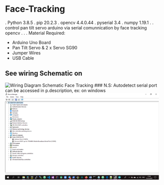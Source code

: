 # Face-Tracking
. Python 3.8.5
. pip 20.2.3
. opencv 4.4.0.44
. pyserial 3.4
. numpy 1.19.1
.
.
control pan tilt servo arduino via serial comunnication by face tracking opencv
.
.
.
Material Required:
- Arduino Uno Board
- Pan Tilt Servo & 2 x Servo SG90
- Jumper Wires
- USB Cable
## See wiring Schematic on
<img src="wiring schematic.jpg" alt="Wiring Diagram Schematic Face Tracking" class="center">
### N.S: Autodetect serial port can be accessed in p.description, ex: on windows
<img src="serialport.png" alt="Ports (COM & LPT) on device manager" class="center">
